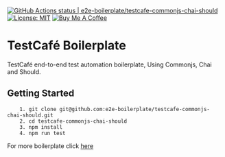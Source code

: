 [![GitHub Actions status | e2e-boilerplate/testcafe-commonjs-chai-should](https://github.com/e2e-boilerplate/testcafe-commonjs-chai-should/workflows/testcafe-commonjs-chai-should/badge.svg)](https://github.com/e2e-boilerplate/testcafe-commonjs-chai-should/actions?workflow=testcafe-commonjs-chai-should) [![License: MIT](https://img.shields.io/badge/License-MIT-yellow.svg)](https://opensource.org/licenses/MIT) [![Buy Me A Coffee](https://img.shields.io/badge/buy-me%20coffee-orange)](https://www.buymeacoffee.com/xgirma)

# TestCafé Boilerplate

TestCafé end-to-end test automation boilerplate, Using Commonjs, Chai and Should.

## Getting Started

    	1. git clone git@github.com:e2e-boilerplate/testcafe-commonjs-chai-should.git
    	2. cd testcafe-commonjs-chai-should
    	3. npm install
    	4. npm run test


For more boilerplate click [here](https://github.com/e2e-boilerplate/utils/blob/master/docs/implemented.md)
